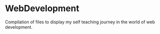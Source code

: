 # WebDevelopment
Compilation of files to display my self teaching journey in the world of web development.
